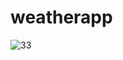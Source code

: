 # weatherapp
![33](https://user-images.githubusercontent.com/100860194/204333706-e202c51b-33a6-49ce-baf5-2b82e69aad70.png)
